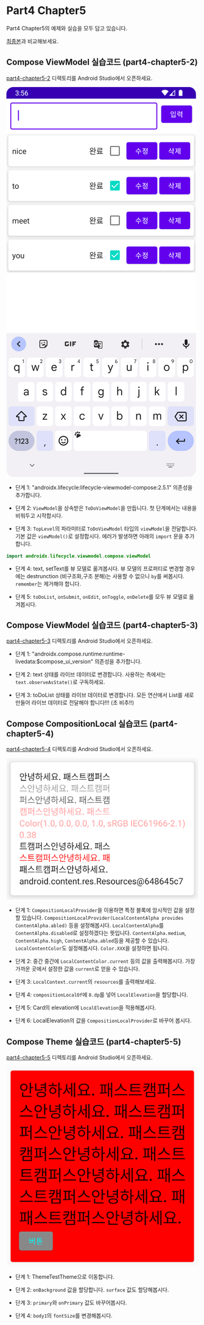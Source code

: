 # Part4 Chapter5

Part4 Chapter5의 예제와 실습을 모두 담고 있습니다.

[최종본](../../tree/final)과 비교해보세요.

## Compose ViewModel 실습코드 (part4-chapter5-2)

[part4-chapter5-2](part4-chapter5-2) 디렉토리를 Android Studio에서 오픈하세요.

![ViewModel 예](./screenshots/viewmodel.png)

 * 단계 1: "androidx.lifecycle:lifecycle-viewmodel-compose:2.5.1" 의존성을 추가합니다.

 * 단계 2: `ViewModel`을 상속받은 `ToDoViewModel`을 만듭니다. 첫 단계에서는 내용을 비워두고 시작합시다.

 * 단계 3: `TopLevel`의 파라미터로 `ToDoViewModel` 타입의 `viewModel`을
  전달합니다. 기본 값은 `viewModel()`로 설정합시다.
  에러가 발생하면 아래의 `import` 문을 추가합니다.

  ```kotlin
  import androidx.lifecycle.viewmodel.compose.viewModel
  ```

 * 단계 4: text, setText를 뷰 모델로 옮겨봅시다.
  뷰 모델의 프로퍼티로 변경할 경우에는 destrunction (비구조화,구조 분해)는 사용할
  수 없으니 `by`를 써봅시다. `remember`는 제거해야 합니다.

 * 단계 5: `toDoList`, `onSubmit`, `onEdit`, `onToggle`,
  `onDelete`를 모두 뷰 모델로 옮겨봅시다.

## Compose ViewModel 실습코드 (part4-chapter5-3)

[part4-chapter5-3](part4-chapter5-3) 디렉토리를 Android Studio에서 오픈하세요.

 * 단계 1: "androidx.compose.runtime:runtime-livedata:$compose_ui_version" 의존성을 추가합니다.

 * 단계 2: text 상태를 라이브 데이터로 변경합니다.
  사용하는 측에서는 `text.observeAsState()`로 구독하세요.

 * 단계 3: toDoList 상태를 라이브 데이터로 변경합니다.
  모든 연산에서 List를 새로 만들어 라이브 데이터로 전달해야 합니다!!!
  (초 비추!!)

## Compose CompositionLocal 실습코드 (part4-chapter5-4)

[part4-chapter5-4](part4-chapter5-4) 디렉토리를 Android Studio에서 오픈하세요.

![Composition Local 예](./screenshots/composition-local.png)

  * 단계 1: `CompositionLocalProvider`을 이용하면 특정 블록에 암시적인 값을 설정할 있습니다.
  `CompositionLocalProvider(LocalContentAlpha provides ContentAlpha.abled)`
  등을 설정해봅시다.
  `LocalContentAlpha`를 `ContentAlpha.disabled`로 설정하겠다는 뜻입니다.
  `ContentAlpha.medium`, `ContentAlpha.high`, `ContentAlpha.abled`등을
  제공할 수 있습니다.
  `LocalContentColor`도 설정해봅시다. `Color.XXX`을 설정하면 됩니다.

 * 단계 2: 중간 중간에 `LocalContentColor.current` 등의 값을 출력해봅시다.
  가장 가까운 곳에서 설정한 값을 `current`로 얻을 수 있습니다.

 * 단계 3: `LocalContext.current`의 `resources`를 출력해보세요.

 * 단계 4: `compositionLocalOf`에 `8.dp`를 넣어 `LocalElevation`을 할당합니다.

 * 단계 5: Card의 elevation에 `LocalElevation`을 적용해봅시다.
 * 단계 6: LocalElevation의 값을 `CompositionLocalProvider`로
  바꾸어 봅시다.

## Compose Theme 실습코드 (part4-chapter5-5)

[part4-chapter5-5](part4-chapter5-5) 디렉토리를 Android Studio에서 오픈하세요.

![Theme 예](./screenshots/theme.png)

 * 단계 1: ThemeTestTheme으로 이동합니다.

 * 단계 2: `onBackground` 값을 할당합니다.
   `surface` 값도 할당해봅시다.

 * 단계 3: `primary`와 `onPrimary` 값도 바꾸어봅시다.

 * 단계 4: `body1`의 `fontSize`를 변경해봅시다.